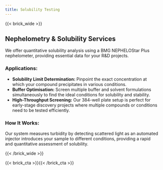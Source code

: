 ```yaml
---
title: Solubility Testing
---
```


{{< brick_wide >}}

## Nephelometry & Solubility Services

We offer quantitative solubility analysis using a BMG NEPHELOStar Plus nephelometer, providing essential data for your R&D projects.

### Applications:

* **Solubility Limit Determination:** Pinpoint the exact concentration at which your compound precipitates in various conditions.
* **Buffer Optimisation:** Screen multiple buffer and solvent formulations simultaneously to find the ideal conditions for solubility and stability.
* **High-Throughput Screening:** Our 384-well plate setup is perfect for early-stage discovery projects where multiple compounds or conditions need to be tested efficiently.

### How It Works:

Our system measures turbidity by detecting scattered light as an automated injector introduces your sample to different conditions, providing a rapid and quantitative assessment of solubility.

{{< /brick_wide >}}

{{< brick_cta >}}{{< /brick_cta >}}

